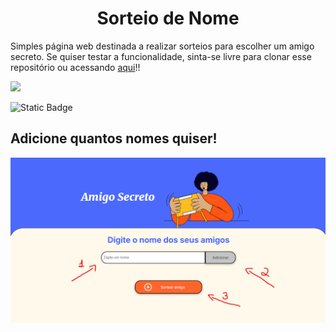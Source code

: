 <h1 align="center"> Sorteio de Nome </h1>

Simples página web destinada a realizar sorteios para escolher um amigo secreto.
Se quiser testar a funcionalidade, sinta-se livre para clonar esse repositório ou acessando [aqui](https://viton2.github.io/sorteio-de-nome)!!

<img loading="lazy" src="http://img.shields.io/static/v1?label=STATUS&message=FINALIZADO&color=GREEN&style=for-the-badge"/>

![Static Badge](https://img.shields.io/badge/Javascript-HTML-l?logo=javascript)

<h2> Adicione quantos nomes quiser! </h2>

![instruções-de-uso.png](assets%2Finstru%C3%A7%C3%B5es-de-uso.png)